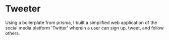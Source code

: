 <h1>Tweeter</h1>
Using a boilerplate from prisma, I built a simplified web application of the social media platform 'Twitter' wherein a user can sign up, tweet, and follow others.

